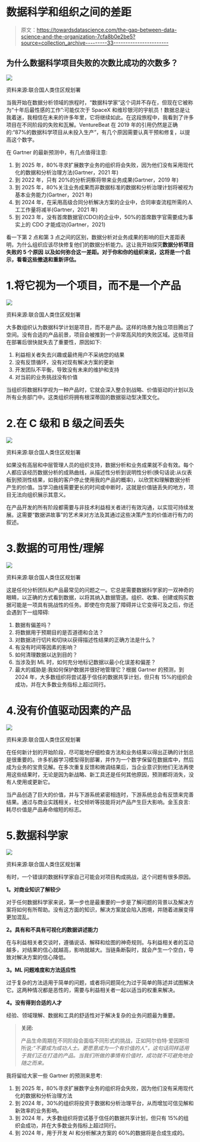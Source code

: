 # 数据科学和组织之间的差距

> 原文：<https://towardsdatascience.com/the-gap-between-data-science-and-the-organization-7cfa8b0e2be5?source=collection_archive---------33----------------------->

## 为什么数据科学项目失败的次数比成功的次数多？

![](img/8a2872f077d9f49a1cdc0eecd33527bc.png)

资料来源:联合国人类住区规划署

当我开始在数据分析领域的旅程时，“数据科学家”这个词并不存在，但现在它被称为“十年后最性感的工作”:可能仅次于 SpaceX 和维珍银河的宇航员！数据总是让我着迷，我相信在未来的许多年里，它将继续如此。在这段旅程中，我看到了许多项目在不同阶段的失败和瓦解。VentureBeat 在 2019 年的引用仍然是正确的:“87%的数据科学项目从未投入生产”，有几个原因需要认真干预和修复，以提高这个数字。

在 Gartner 的最新预测中，有几点值得注意:

1.  到 2025 年，80%寻求扩展数字业务的组织将会失败，因为他们没有采用现代化的数据和分析治理方法(Gartner，2021 年)
2.  到 2022 年，只有 20%的分析洞察将带来业务成果(Gartner，2019 年)
3.  到 2025 年，80%关注业务成果而非数据标准的数据和分析治理计划将被视为基本业务能力(Gartner，2021 年)
4.  到 2024 年，在采用高级合同分析解决方案的企业中，合同审查流程所需的人工工作量将减半(Gartner，2021 年)
5.  到 2023 年，没有首席数据官(CDO)的企业中，50%的首席数字官需要成为事实上的 CDO 才能成功(Gartner，2021)

看一下第 2 点和第 3 点之间的区别，数据分析对业务成果的影响的巨大差距表明，为什么组织应该尽快修复他们的数据分析能力。这让我开始探究**数据分析项目失败的 5 个原因** **以及如何弥合这一差距。对于你和你的组织来说，这将是一个启示，看看这些撤退和重新评估。**

# 1.将它视为一个项目，而不是一个产品

![](img/b97161918c08146ae8efb7797c633854.png)

资料来源:联合国人类住区规划署

大多数组织认为数据科学计划是项目，而不是产品。这样的场景为独立项目腾出了空间。没有合适的产品前景，项目会被推到一个非常高风险的失败区域。这些项目在部署后很快就失去了重要性，原因如下:

1.  利益相关者失去兴趣或最终用户不采纳您的结果
2.  没有反馈循环，没有对现有解决方案的更新
3.  开发团队不平衡，导致没有未来的维护和支持
4.  对当前的业务挑战没有价值

当组织将数据科学视为一种产品时，它就会深入整合到战略、价值驱动的计划以及所有业务部门中。这类组织将拥有根深蒂固的数据驱动型决策文化。

# 2.在 C 级和 B 级之间丢失

![](img/f91873564c94af33e52547bddb1bee38.png)

资料来源:联合国人类住区规划署

如果没有高层和中层管理人员的组织支持，数据分析和业务成果就不会有效。每个人都应该经历数据分析的成熟曲线，从描述性分析到说明性分析(换句话说:从仪表板到预测性结果，如我的客户停止使用我的产品的概率)，以欣赏和理解数据分析产生的价值。当学习曲线需要更长的时间或中断时，这就是价值链丢失的地方，项目无法向组织展示其意义。

在产品开发的所有阶段都需要与非技术利益相关者进行有效沟通，以实现可持续发展。这需要“数据讲故事”的艺术来对方法及其通过这些决策产生的价值进行有力的叙述。

# 3.数据的可用性/理解

![](img/37007bc2f86e974499f90bc385a7ca15.png)

资料来源:联合国人类住区规划署

这是任何分析团队和产品最常见的问题之一。它总是需要数据科学家的一双神奇的眼睛，以正确的方式看到数据，以将其纳入数据管道。组织、收集、创建或购买数据可能是一项具有挑战性的任务。即使在你克服了障碍并让它变得可及之后，你还会遇到下一组障碍:

1.  数据有偏差吗？
2.  将数据用于预期目的是否道德和合法？
3.  对数据进行切片和切块以获得描述性结果的正确方法是什么？
4.  有没有时间等因素的影响？
5.  如何清理数据以达到目的？
6.  当涉及到 ML 时，如何充分地标记数据以最小化误差和偏差？
7.  最大的威胁是:我如何保护数据并很好地管理它？根据 Gartner 的预测，到 2024 年，大多数组织将尝试基于信任的数据共享计划，但只有 15%的组织会成功，并在大多数业务指标上超过同行。

# 4.没有价值驱动因素的产品

![](img/03b87c869c5609e3bbc197bc98962dc6.png)

资料来源:联合国人类住区规划署

在任何新计划的开始阶段，尽可能地仔细检查方法和业务结果以得出正确的计划总是很重要的。许多机器学习模型得到部署，并作为一个数字保留在数据库中，然后成为业务的宝贵见解。在多次重复反馈和微调结果后，当企业意识到他们无法再使用这些结果时，无论是因为新战略、新工具还是任何其他原因，预测都将消失，没有人使用或更新它。

当产品创造了巨大的价值，并与下游系统紧密相连时，下游系统总会有反馈来完善结果。通过与商业实践相关，社交倾听等技能将对产品产生巨大影响。金玉良言:耗尽价值是产品寿命缩短的标志。

# 5.数据科学家

![](img/9c1cc69bc074de5d350151663c6c9c7e.png)

资料来源:联合国人类住区规划署

有时，一个错误的数据科学家自己可能会对项目构成挑战，这个问题有很多原因。

**1。对商业知识了解较少**

对于任何数据科学家来说，第一步也是最重要的一步是了解问题的背景以及解决方案将如何有所帮助。没有这方面的知识，解决方案就会陷入困境，并随着进展变得更加混乱。

**2。具有和不具有可视化的数据讲述能力**

在与利益相关者交谈时，遵循说话、解释和绘图的神奇规则。与利益相关者的互动越多，对结果的信心就越高，影响就越大。当链条断裂时，就会产生一个空白，导致对解决方案的信心降低。

**3。ML 问题难度和方法适应性**

过于复杂的方法适用于简单的问题，或者将问题简化为过于简单的陈述并试图解决它。这两种情况都是恶性的，需要与利益相关者一起以适当的权重来解决。

**4。没有得到合适的人才**

经验、领域理解、数据和工具的舒适性对于解决复杂的业务问题最为重要。

> **关闭:**
> 
> 产品生命周期在不同阶段会面临不同形式的挑战，正如阿尔伯特·爱因斯坦所说:*“不要成为成功人士。更愿意成为一个有价值的人”，这句话同样适用于我们正在打造的产品。当我们所做的事情有价值时，成功就不可避免地会随之而来。*

我将留给大家一些 Gartner 的预测来思考:

1.  到 2025 年，80%寻求扩展数字业务的组织将会失败，因为他们没有采用现代化的数据和分析治理方法
2.  到 2024 年，30%的组织将投资于数据和分析治理平台，从而增加可信见解和新效率的业务影响。
3.  到 2024 年，大多数组织将尝试基于信任的数据共享计划，但只有 15%的组织会成功，并在大多数业务指标上超过同行。
4.  到 2024 年，用于开发 AI 和分析解决方案的 60%的数据将是合成生成的。
